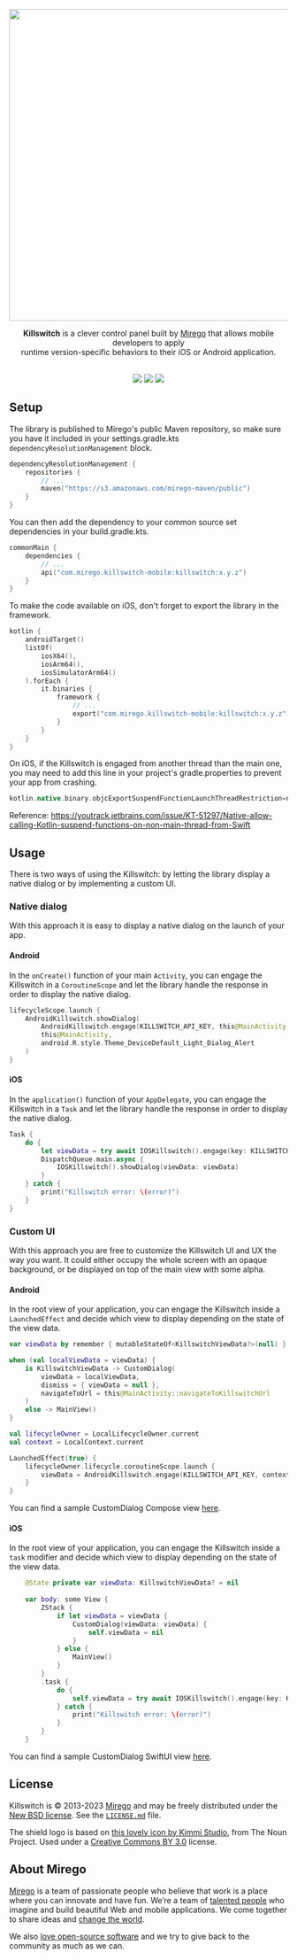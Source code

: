 <div align="center">
  <img src="https://user-images.githubusercontent.com/11348/151395659-3ebe29b6-b1d6-44fa-bb44-c42146c7e99a.png" width="563" />
  <p><strong>Killswitch</strong> is a clever control panel built by <a href="https://www.mirego.com">Mirego</a> that allows mobile developers to apply<br /> runtime version-specific behaviors to their iOS or Android application.</p>
  <br />
  <a href="https://github.com/mirego/killswitch-mobile/actions/workflows/ci.yaml"><img src="https://github.com/mirego/killswitch-mobile/actions/workflows/ci.yaml/badge.svg"/></a>
  <a href="https://kotlinlang.org/"><img src="https://img.shields.io/badge/kotlin-1.9.10-blue.svg?logo=kotlin"/></a>
  <a href="https://opensource.org/licenses/BSD-3-Clause"><img src="https://img.shields.io/badge/License-BSD_3--Clause-blue.svg"/></a>
</div>

## Setup

The library is published to Mirego's public Maven repository, so make sure you have it included in your settings.gradle.kts `dependencyResolutionManagement` block.

```kotlin
dependencyResolutionManagement {
    repositories {
        // ...
        maven("https://s3.amazonaws.com/mirego-maven/public")
    }
}
```

You can then add the dependency to your common source set dependencies in your build.gradle.kts.

```kotlin
commonMain {
    dependencies {
        // ...
        api("com.mirego.killswitch-mobile:killswitch:x.y.z")
    }
}
```

To make the code available on iOS, don't forget to export the library in the framework.

```kotlin
kotlin {
    androidTarget()
    listOf(
        iosX64(),
        iosArm64(),
        iosSimulatorArm64()
    ).forEach {
        it.binaries {
            framework {
                // ...
                export("com.mirego.killswitch-mobile:killswitch:x.y.z")
            }
        }
    }
}
```

On iOS, if the Killswitch is engaged from another thread than the main one, you may need to add this line in your project's gradle.properties to prevent your app from crashing.
```groovy
kotlin.native.binary.objcExportSuspendFunctionLaunchThreadRestriction=none
```
Reference: https://youtrack.jetbrains.com/issue/KT-51297/Native-allow-calling-Kotlin-suspend-functions-on-non-main-thread-from-Swift

## Usage

There is two ways of using the Killswitch: by letting the library display a native dialog or by implementing a custom UI.

### Native dialog

With this approach it is easy to display a native dialog on the launch of your app.

#### Android

In the `onCreate()` function of your main `Activity`, you can engage the Killswitch in a `CoroutineScope` and let the library handle the response in order to display the native dialog.

```kotlin
lifecycleScope.launch {
    AndroidKillswitch.showDialog(
        AndroidKillswitch.engage(KILLSWITCH_API_KEY, this@MainActivity, KILLSWITCH_URL),
        this@MainActivity,
        android.R.style.Theme_DeviceDefault_Light_Dialog_Alert
    )
}
```

#### iOS

In the `application()` function of your `AppDelegate`, you can engage the Killswitch in a `Task` and let the library handle the response in order to display the native dialog.
```swift
Task {
    do {
        let viewData = try await IOSKillswitch().engage(key: KILLSWITCH_API_KEY, url: KILLSWITCH_URL)
        DispatchQueue.main.async {
            IOSKillswitch().showDialog(viewData: viewData)
        }
    } catch {
        print("Killswitch error: \(error)")
    }
}
```

### Custom UI

With this approach you are free to customize the Killswitch UI and UX the way you want. It could either occupy the whole screen with an opaque background, or be displayed on top of the main view with some alpha.

#### Android

In the root view of your application, you can engage the Killswitch inside a `LaunchedEffect` and decide which view to display depending on the state of the view data.

```kotlin
var viewData by remember { mutableStateOf<KillswitchViewData?>(null) }

when (val localViewData = viewData) {
    is KillswitchViewData -> CustomDialog(
        viewData = localViewData,
        dismiss = { viewData = null },
        navigateToUrl = this@MainActivity::navigateToKillswitchUrl
    )
    else -> MainView()
}

val lifecycleOwner = LocalLifecycleOwner.current
val context = LocalContext.current

LaunchedEffect(true) {
    lifecycleOwner.lifecycle.coroutineScope.launch {
        viewData = AndroidKillswitch.engage(KILLSWITCH_API_KEY, context, KILLSWITCH_URL)
    }
}
```

You can find a sample CustomDialog Compose view [here](sample/android/src/main/java/com/mirego/killswitch/sample/CustomDialog.kt).

#### iOS

In the root view of your application, you can engage the Killswitch inside a `task` modifier and decide which view to display depending on the state of the view data.

```swift
    @State private var viewData: KillswitchViewData? = nil
    
    var body: some View {
        ZStack {
            if let viewData = viewData {
                CustomDialog(viewData: viewData) {
                    self.viewData = nil
                }
            } else {
                MainView()
            }
        }
        .task {
            do {
                self.viewData = try await IOSKillswitch().engage(key: KILLSWITCH_API_KEY, url: KILLSWITCH_URL)
            } catch {
                print("Killswitch error: \(error)")
            }
        }
    }
```

You can find a sample CustomDialog SwiftUI view [here](sample/ios/ios/CustomDialog.swift).

## License

Killswitch is © 2013-2023 [Mirego](https://www.mirego.com) and may be freely distributed under the [New BSD license](http://opensource.org/licenses/BSD-3-Clause). See the [`LICENSE.md`](https://github.com/mirego/killswitch/blob/main/LICENSE.md) file.

The shield logo is based on [this lovely icon by Kimmi Studio](https://thenounproject.com/icon/shield-1055246/), from The Noun Project. Used under a [Creative Commons BY 3.0](http://creativecommons.org/licenses/by/3.0/) license.

## About Mirego

[Mirego](https://www.mirego.com) is a team of passionate people who believe that work is a place where you can innovate and have fun. We’re a team of [talented people](https://life.mirego.com) who imagine and build beautiful Web and mobile applications. We come together to share ideas and [change the world](http://www.mirego.org).

We also [love open-source software](https://open.mirego.com) and we try to give back to the community as much as we can.
